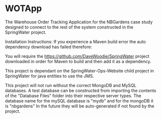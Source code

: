 # WOTApp

The Warehouse Order Tracking Application for the NBGardens case study designed to connect to the rest of the system constructed in the SpringWater project.

Installation Instructions:
If you experience a Maven build error the auto dependency download has failed therefore:

You will require the https://github.com/DaveWoodie/SpringWater project downloaded in order for Maven to build and then add it as a dependency.

This project is dependant on the SpringWater-Ops-Website child project in SpringWater for java entities to use the JMS.

This project will not run without the correct MongoDB and MySQL databases. A test database can be constructed from importing the contents of the "Database Files" folder into their respective server types. The database name for the mySQL database is "mydb" and for the mongoDB it is "nbgardens" In the future they will be auto-generated if not found by the project.
